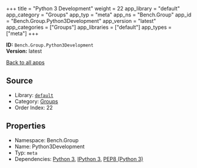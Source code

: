 ﻿+++
title = "Python 3 Development"
weight = 22
app_library = "default"
app_category = "Groups"
app_typ = "meta"
app_ns = "Bench.Group"
app_id = "Bench.Group.Python3Development"
app_version = "latest"
app_categories = ["Groups"]
app_libraries = ["default"]
app_types = ["meta"]
+++

**ID:** `Bench.Group.Python3Development`  
**Version:** latest  
<!--more-->

[Back to all apps](/apps/)

## Source

* Library: [`default`](/app_libraries/default)
* Category: [Groups](/app_categories/groups)
* Order Index: 22

## Properties

* Namespace: Bench.Group
* Name: Python3Development
* Typ: `meta`
* Dependencies: [Python 3](/apps/Bench.Python3), [IPython 3](/apps/Bench.Python3.IPython), [PEP8 (Python 3)](/apps/Bench.Python3.PEP8)


